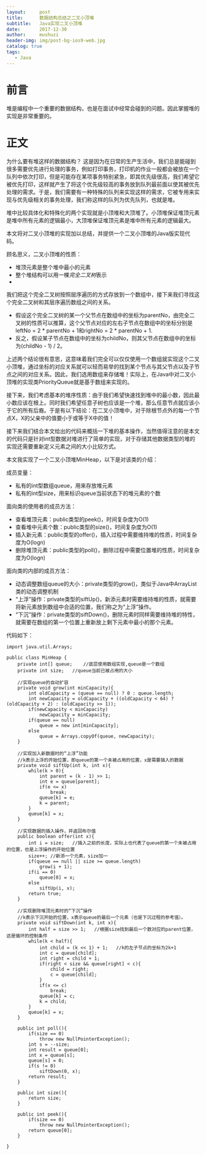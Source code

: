 ```yaml
---
layout:     post
title:      数据结构总结之二叉小顶堆
subtitle:   Java实现二叉小顶堆
date:       2017-12-30
author:     mushuzi
header-img: img/post-bg-ios9-web.jpg
catalog: true
tags:
   - Java
--- 
```

# 前言
堆是编程中一个重要的数据结构，也是在面试中经常会碰到的问题。因此掌握堆的实现是非常重要的。

# 正文
为什么要有堆这样的数据结构？
这是因为在日常的生产生活中，我们总是能碰到很多需要优先进行处理的事务，例如打印事务，打印机的作业一般都会被放在一个队列中依次打印，但是可能存在某项事务特别紧急，即其优先级很高，我们希望它被优先打印，这样就产生了将这个优先级较高的事务放到队列最前面以使其被优先处理的需求。于是，我们需要有一种特殊的队列来实现这样的需求，它被专用来实现与优先级相关的事务处理，我们称这样的队列为优先队列，也就是堆。

堆中比较具体化和特殊化的两个实现就是小顶堆和大顶堆了。小顶堆保证堆顶元素是堆中所有元素的逻辑最小，大顶堆保证堆顶元素是堆中所有元素的逻辑最大。

本文将对二叉小顶堆的实现加以总结，并提供一个二叉小顶堆的Java版实现代码。

顾名思义，二叉小顶堆的性质：
* 堆顶元素是整个堆中最小的元素
* 整个堆结构可以用一棵*完全二叉树*表示
* 
我们把这个完全二叉树按照层序遍历的方式存放到一个数组中，接下来我们寻找这个完全二叉树和其层序遍历数组之间的关系。
* 假设这个完全二叉树的某一个父节点在数组中的坐标为parentNo，由完全二叉树的性质可以推算，这个父节点对应的左右子节点在数组中的坐标分别是leftNo = 2 * parentNo + 1和rightNo = 2 * parentNo + 1. 
* 反之，假设某子节点在数组中的坐标为childNo，则其父节点在数组中的坐标为(childNo - 1) / 2。

上述两个结论很有意思，这意味着我们完全可以仅仅使用一个数组就实现这个二叉小顶堆，通过坐标的对应关系就可以轻而易举的找到某个节点与其父节点以及子节点之间的对应关系。因此，我们选用数组来存储堆！实际上，在Java中对二叉小顶堆的实现类PriorityQueue就是基于数组来实现的。


接下来，我们考虑基本的堆序性质：由于我们希望快速找到堆中的最小数，因此最小数应该在根上。同时我们希望任意子树也应该是一个堆，那么任意节点就应该小于它的所有后裔。于是有以下结论：在二叉小顶堆中，对于除根节点外的每一个节点X，X的父亲中的值要小于或等于X中的值！

接下来我们结合本文给出的代码来概括一下堆的基本操作，当然值得注意的是本文的代码只是针对int型数据对堆进行了简单的实现，对于存储其他数据类型的堆的实现还需要重新定义元素之间的大小比较方式。

本文我实现了一个二叉小顶堆MinHeap，以下是对该类的介绍：

成员变量：
    
* 私有的int型数组queue，用来存放堆元素
* 私有的int型size，用来标识queue当前状态下的堆元素的个数

面向类的使用者的成员方法：

* 查看堆顶元素：public类型的peek()，时间复杂度为O(1)
* 查看堆中元素个数：public类型的size()，时间复杂度为O(1)
* 插入新元素：public类型的offer()，插入过程中需要维持堆的性质，时间复杂度为O(logn)
* 删除堆顶元素：public类型的poll()，删除过程中需要位置堆的性质，时间复杂度为O(logn)

面向类的内部的成员方法：

* 动态调整数组queue的大小：private类型的grow()，类似于Java中ArrayList类的动态调整机制
* “上浮”操作：private类型的siftUp()，新添元素时需要维持堆的性质，就需要将新元素放到数组中合适的位置，我们称之为“上浮”操作。
* “下沉”操作：private类型的siftDown()，删除元素时同样需要维持堆的特性，就需要在数组的第一个位置上重新放上剩下元素中最小的那个元素。

代码如下：
    
    import java.util.Arrays;

    public class MinHeap {
    	private int[] queue;	//底层使用数组实现,queue是一个数组
    	private int size;	//queue当前已被占用的大小
    	
    	//实现queue的自动扩容
    	private void grow(int minCapacity){
    		int oldCapacity = (queue == null) ? 0 : queue.length;
    		int newCapacity = oldCapacity + ((oldCapacity < 64) ? (oldCapacity + 2) : (oldCapacity >> 1));
    		if(newCapacity < minCapacity)
    			newCapacity = minCapacity;
    		if(queue == null)
    			queue = new int[minCapacity];
    		else
    			queue = Arrays.copyOf(queue, newCapacity);
    	}
    	
    	//实现加入新数据时的“上浮”功能
    	//k表示上浮的开始位置，即queue的第一个未被占用的位置，x是需要插入的数据
    	private void siftUp(int k, int x){
    		while(k > 0){
    			int parent = (k - 1) >> 1;
    			int e = queue[parent];
    			if(e <= x)
    				break;
    			queue[k] = e;
    			k = parent;
    		}
    		queue[k] = x;
    	}
    	
    	//实现数据的插入操作，并返回布尔值
    	public boolean offer(int x){
    		int i = size;	//插入之前的长度，实际上也代表了queue的第一个未被占用的位置，也是上浮操作的开始位置
    		size++;	//新添一个元素，size加一
    		if(queue == null || size >= queue.length)
    			grow(i + 1);
    		if(i == 0)
    			queue[0] = x;
    		else
    			siftUp(i, x);
    		return true;
    	}
    	
    	//实现删除堆顶元素时的“下沉”操作
    	//k表示下沉开始的位置，x表示queue的最后一个元素（也是下沉过程的参考值）。
    	private void siftDown(int k, int x){
    		int half = size >> 1;	//根据size找到最后一个数对应的parent位置，这是循环的控制条件
    		while(k < half){
    			int child = (k << 1) + 1;	//k的左子节点的坐标为2k+1
    			int c = queue[child];
    			int right = child + 1;
    			if(right < size && queue[right] < c){
    				child = right;
    				c = queue[child];
    			}
    			if(x <= c)
    				break;
    			queue[k] = c;
    			k = child;
    		}
    		queue[k] = x;
    	}
    	
    	public int poll(){
    		if(size == 0)
    			throw new NullPointerException();
    		int s = --size;
    		int result = queue[0];
    		int x = queue[s];
    		queue[s] = 0;
    		if(s != 0)
    			siftDown(0, x);
    		return result;
    	}
    	
    	public int size(){
    		return size;
    	}
    	
    	public int peek(){
    		if(size == 0)
    			throw new NullPointerException();
    		return queue[0];
    	}
    
    }
    
    
    
